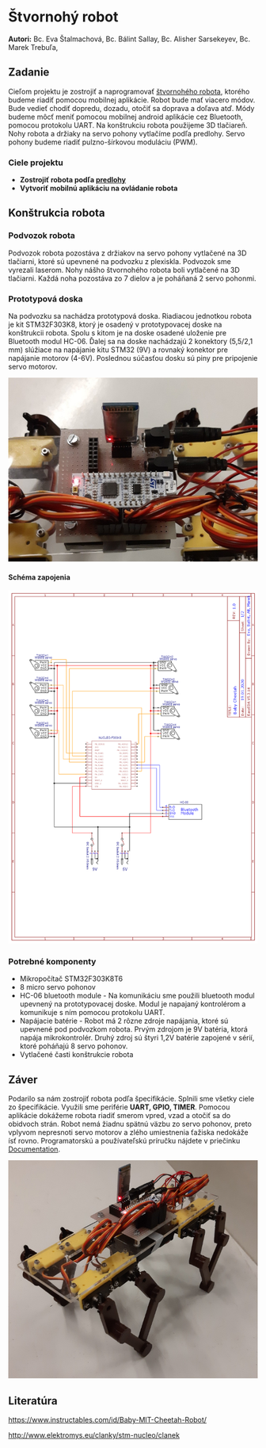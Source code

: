 # Štvornohý robot
__Autori:__ Bc. Eva Štalmachová, Bc. Bálint Sallay, Bc. Alisher Sarsekeyev, Bc. Marek Trebuľa,
 ## Zadanie

Cieľom projektu je zostrojiť a naprogramovať [štvornohého robota](https://www.youtube.com/watch?v=btEk4j-RCMY), ktorého budeme riadiť pomocou mobilnej aplikácie.
Robot bude mať viacero módov. Bude vedieť chodiť dopredu, dozadu, otočiť sa doprava a doľava atď. Módy budeme môcť
meniť pomocou mobilnej android aplikácie cez Bluetooth, pomocou protokolu UART. Na konštrukciu robota použijeme 3D
tlačiareň. Nohy robota a držiaky na servo pohony vytlačíme podľa predlohy. Servo pohony budeme riadiť
pulzno-šírkovou moduláciu (PWM).

  ### Ciele projektu
* __Zostrojiť robota podľa [predlohy](https://www.youtube.com/watch?v=btEk4j-RCMY)__
* __Vytvoriť mobilnú aplikáciu na ovládanie robota__

## Konštrukcia robota

### Podvozok robota

Podvozok robota pozostáva z držiakov na servo pohony vytlačené na 3D tlačiarni, ktoré sú upevnené na podvozku z plexiskla. Podvozok sme vyrezali laserom. Nohy nášho štvornohého robota boli vytlačené na 3D tlačiarni. Každá noha pozostáva zo 7 dielov  a je poháňaná 2 servo pohonmi.

### Prototypová doska

Na podvozku sa nachádza prototypová doska. Riadiacou jednotkou robota je kit STM32F303K8, ktorý je osadený v prototypovacej doske na konštrukcii robota. Spolu s kitom je na doske osadené uloženie pre Bluetooth modul HC-06. Ďalej sa na doske nachádzajú 2 konektory (5,5/2,1 mm) slúžiace na napájanie kitu STM32 (9V) a rovnaký konektor pre napájanie motorov (4-6V). Poslednou súčasťou dosku sú piny pre pripojenie servo motorov.

![Proto_doska](https://github.com/markotre/CheetahRobot/blob/develop/Documentation/Pictures/protodoska.jpg "Prototypova doska")

#### Schéma zapojenia

![Zapojenie](https://github.com/markotre/CheetahRobot/blob/develop/Documentation/Pictures/Schematic_Cheetah.png "Zapojenie")
### Potrebné komponenty
* Mikropočítač STM32F303K8T6
* 8 micro servo pohonov
* HC-06 bluetooth module - Na komunikáciu sme použili bluetooth modul upevnený na prototypovacej doske. Modul je napajaný kontrolérom a komunikuje s ním pomocou protokolu UART. 
* Napájacie batérie - Robot má 2 rôzne zdroje napájania, ktoré sú upevnené pod podvozkom robota. Prvým zdrojom je 9V batéria, ktorá napája mikrokontrolér. Druhý zdroj sú štyri 1,2V batérie zapojené v sérií, ktoré poháňajú 8 servo pohonov.
* Vytlačené časti konštrukcie robota

## Záver

Podarilo sa nám zostrojiť robota podľa špecifikácie. Splnili sme všetky ciele zo špecifikácie. Využili sme periférie __UART, GPIO, TIMER__. Pomocou aplikácie dokážeme robota riadiť smerom vpred, vzad a otočiť sa do obidvoch strán. Robot nemá žiadnu spätnú väzbu zo servo pohonov, preto vplyvom nepresnoti servo motorov a zlého umiestnenia ťažiska nedokáže ísť rovno. Programatorskú a používateľskú príručku nájdete v priečinku [Documentation](https://github.com/markotre/CheetahRobot/tree/develop/Documentation).

![Vysledok](https://github.com/markotre/CheetahRobot/blob/develop/Pictures/20200119_200212.jpg "Vysledok - robot")



## Literatúra
https://www.instructables.com/id/Baby-MIT-Cheetah-Robot/

http://www.elektromys.eu/clanky/stm-nucleo/clanek
